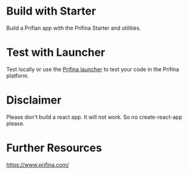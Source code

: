 # Build with Starter

Build a Prifian app with the Prifina Starter and utilities. 

# Test with Launcher

Test locally or use the [Prifina launcher](https://github.com/prifina/prifina-widgets-launcher) to test your code in the Prifina platform.

# Disclaimer

Please don't build a react app. It will not work. So no create-react-app please. 

# Further Resources

https://www.prifina.com/ 



